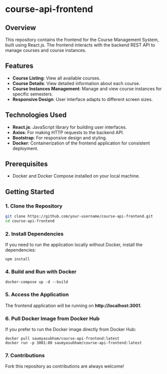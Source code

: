 # course-api-frontend

## Overview

This repository contains the frontend for the Course Management System, built using React.js. The frontend interacts with the backend REST API to manage courses and course instances.

## Features

- **Course Listing**: View all available courses.
- **Course Details**: View detailed information about each course.
- **Course Instances Management**: Manage and view course instances for specific semesters.
- **Responsive Design**: User interface adapts to different screen sizes.

## Technologies Used

- **React.js**: JavaScript library for building user interfaces.
- **Axios**: For making HTTP requests to the backend API.
- **Bootstrap**: For responsive design and styling.
- **Docker**: Containerization of the frontend application for consistent deployment.

## Prerequisites

- Docker and Docker Compose installed on your local machine.

## Getting Started

### 1. Clone the Repository

```bash
git clone https://github.com/your-username/course-api-frontend.git
cd course-api-frontend
```
### 2. Install Dependencies
If you need to run the application locally without Docker, install the dependencies:
```
npm install
```
### 4. Build and Run with Docker
```
docker-compose up -d --build
```
### 5. Access the Application
The frontend application will be running on **http://localhost:3001**.

### 6. Pull Docker Image from Docker Hub

If you prefer to run the Docker image directly from Docker Hub:

```
docker pull saumyasubham/course-api-frontend:latest
docker run -p 3001:80 saumyasubham/course-api-frontend:latest
```

### 7. Contributions
Fork this repository as contributions are always welcome!
